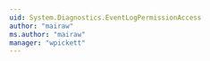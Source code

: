 ```yaml
---
uid: System.Diagnostics.EventLogPermissionAccess
author: "mairaw"
ms.author: "mairaw"
manager: "wpickett"
---
```

